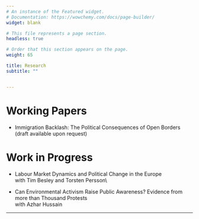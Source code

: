```yaml
---
# An instance of the Featured widget.
# Documentation: https://wowchemy.com/docs/page-builder/
widget: blank

# This file represents a page section.
headless: true

# Order that this section appears on the page.
weight: 65

title: Research
subtitle: ""


---
```

# Working Papers

* Immigration Backlash: The Political Consequences of Open Borders (draft available upon request)

# Work in Progress

* Labour Market Dynamics and Political Change in the Europe\
with Tim Besley and Torsten Persson\

* Can Environmental Activism Raise Public Awareness? Evidence from more than Thousand
Protests\
with Azhar Hussain


---
